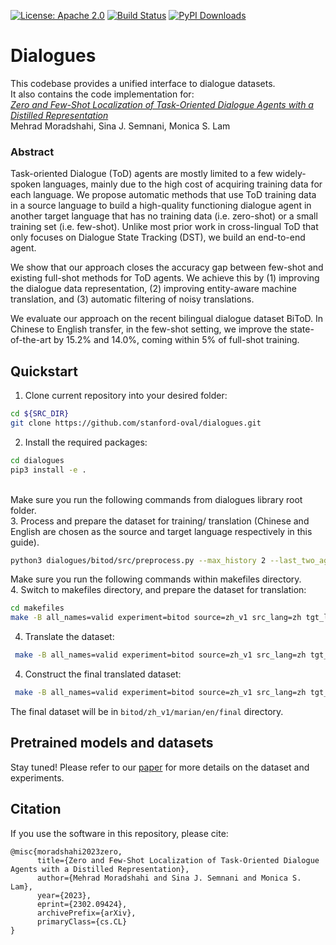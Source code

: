 [![License: Apache 2.0](https://img.shields.io/badge/License-Apache%202.0-green)](https://github.com/stanford-oval/dialogues/blob/master/LICENSE)
<a href="https://app.travis-ci.com/github/stanford-oval/dialogues"><img src="https://travis-ci.com/stanford-oval/dialogues.svg?branch=main" alt="Build Status"></a>
<a href="https://pypi.org/project/dialogues/"><img src="https://img.shields.io/pypi/dm/dialogues" alt="PyPI Downloads"></a>

# Dialogues
This codebase provides a unified interface to dialogue datasets.\
It also contains the code implementation for:\
[_Zero and Few-Shot Localization of Task-Oriented Dialogue Agents with a Distilled Representation_](https://arxiv.org/abs/2302.09424) <br/> Mehrad Moradshahi, Sina J. Semnani, Monica S. Lam <br/>


### Abstract

Task-oriented Dialogue (ToD) agents are mostly limited to a few widely-spoken languages, mainly due to the high cost of acquiring training data for each language.
We propose automatic methods that use ToD training data in a source language to build a high-quality functioning dialogue agent in another target language that has no training data (i.e. zero-shot) or a small training set (i.e. few-shot).
Unlike most prior work in cross-lingual ToD that only focuses on Dialogue State Tracking (DST), we build an end-to-end agent.

We show that our approach closes the accuracy gap between few-shot and existing full-shot methods for ToD agents.
We achieve this by (1) improving the dialogue data representation, (2) improving entity-aware machine translation, and (3) automatic filtering of noisy translations.

We evaluate our approach on the recent bilingual dialogue dataset BiToD. In Chinese to English transfer, in the few-shot setting, we improve the state-of-the-art by 15.2\% and 14.0\%, coming within 5\% of full-shot training.


## Quickstart


1. Clone current repository into your desired folder:
```bash
cd ${SRC_DIR}
git clone https://github.com/stanford-oval/dialogues.git
```

2. Install the required packages:
```bash
cd dialogues
pip3 install -e .
```

\
Make sure you run the following commands from dialogues library root folder. \
3. Process and prepare the dataset for training/ translation (Chinese and English are chosen as the source and target language respectively in this guide).
```bash
python3 dialogues/bitod/src/preprocess.py --max_history 2 --last_two_agent_turns --gen_full_state --only_user_rg --sampling balanced --fewshot_percent 0 --setting zh --version 1 --splits valid
```

Make sure you run the following commands within makefiles directory.\
4. Switch to makefiles directory, and prepare the dataset for translation:
```bash
cd makefiles
make -B all_names=valid experiment=bitod source=zh_v1 src_lang=zh tgt_lang=en process_data
```

4. Translate the dataset:
```bash
 make -B all_names=valid experiment=bitod source=zh_v1 src_lang=zh tgt_lang=en nmt_model=marian translate_data
```

4. Construct the final translated dataset:
```bash
 make -B all_names=valid experiment=bitod source=zh_v1 src_lang=zh tgt_lang=en skip_translation=true  postprocess_data
```

The final dataset will be in `bitod/zh_v1/marian/en/final` directory.


## Pretrained models and datasets

Stay tuned!
Please refer to our [paper](https://arxiv.org/pdf/2302.09424.pdf) for more details on the dataset and experiments.


## Citation
If you use the software in this repository, please cite:

```
@misc{moradshahi2023zero,
      title={Zero and Few-Shot Localization of Task-Oriented Dialogue Agents with a Distilled Representation},
      author={Mehrad Moradshahi and Sina J. Semnani and Monica S. Lam},
      year={2023},
      eprint={2302.09424},
      archivePrefix={arXiv},
      primaryClass={cs.CL}
}
```
